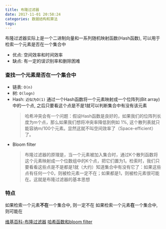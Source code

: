 ```yaml
---
title: 布隆过滤器
date: 2017-11-01 20:58:24
categories: 数据结构和算法
tags:
---
```



布隆过滤器实际上是一个二进制向量和一系列随机映射函数(Hash函数), 可以用于检索一个元素是否在一个集合中
- 优点: 空间效率和时间效率
- 缺点: 有一定的误识别率和删除困难

### 查找一个元素是否在一个集合中
- 链表: `O(n)`
- 树: `O(logn)`
- Hash: `近似为O(1)`
    通过一个Hash函数将一个元素映射成一个位阵列(Bit array)中的一个点, 之后只要看这个点是不是1就可以判断集合中有没有该元素
    > 哈希冲突会有一个问题：假设Hash函数是良好的，如果我们的位阵列长度为m个点，那么如果我们想将冲突率降低到例如 1%, 这个散列表就只能容纳m/100个元素。显然这就不叫空间效率了（Space-efficient）了。
- Bloom filter
    > 布隆过滤器的原理是，当一个元素被加入集合时，通过K个散列函数将这个元素映射成一个位数组中的K个点，把它们置为1。检索时，我们只要看看这些点是不是都是1就（大约）知道集合中有没有它了：如果这些点有任何一个0，则被检元素一定不在；如果都是1，则被检元素很可能在。这就是布隆过滤器的基本思想


### 特点
如果检索一个元素**不在**一个集合中, 则一定不在
如果检索一个元素**在**一个集合中, 则可能在


[维基百科-布隆过滤器](https://zh.wikipedia.org/wiki/%E5%B8%83%E9%9A%86%E8%BF%87%E6%BB%A4%E5%99%A8)
[哈希函数和bloom filter](http://www.sigma.me/2011/09/13/hash-and-bloom-filter.html)